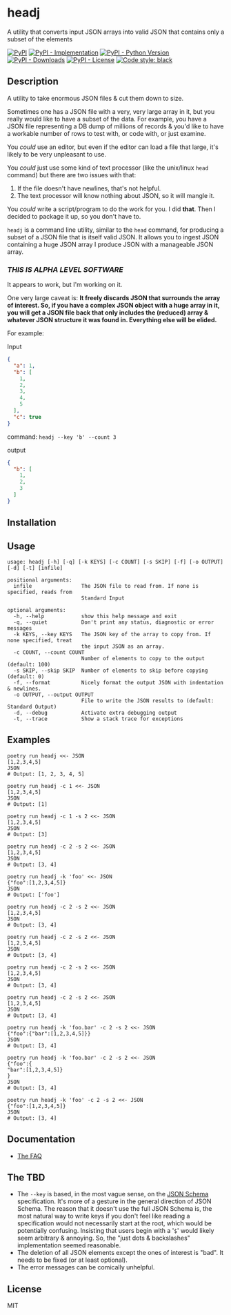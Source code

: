 # headj

A utility that converts input JSON arrays into valid JSON that contains only a subset of the elements

[![PyPI](https://img.shields.io/pypi/v/headj?style=flat-square)](https://pypi.org/project/headj)
[![PyPI - Implementation](https://img.shields.io/pypi/implementation/headj?style=flat-square)](https://pypi.org/project/headj)
[![PyPI - Python Version](https://img.shields.io/pypi/pyversions/headj?style=flat-square)](https://pypi.org/project/headj)
[![PyPI - Downloads](https://img.shields.io/pypi/dm/headj?style=flat-square)](https://pypistats.org/packages/headj)
[![PyPI - License](https://img.shields.io/pypi/l/headj?style=flat-square)](https://opensource.org/licenses/MIT)
[![Code style: black](https://img.shields.io/badge/code%20style-black-000000.svg)](https://github.com/psf/black)

## Description

A utility to take enormous JSON files & cut them down to size.

Sometimes one has a JSON file with a very, very large array in it, but you really would like to have a
subset of the data. For example, you have a JSON file representing a DB dump of millions of records &
you'd like to have a workable number of rows to test with, or code with, or just examine.

You _could_ use an editor, but even if the editor can load a file that large, it's likely to be very
unpleasant to use.

You _could_ just use some kind of text processor (like the unix/linux `head` command)
but there are two issues with that:

1. If the file doesn't have newlines, that's not helpful.
2. The text processor will know nothing about JSON, so it will mangle it.

You _could_ write a script/program to do the work for you. I did **that**. Then I decided to package it up, so
you don't have to.

`headj` is a command line utility, similar to the `head` command, for producing a subset of a JSON file that is
itself valid JSON. It allows you to ingest JSON containing a huge JSON array I produce JSON with a manageable JSON
array.

### _THIS IS ALPHA LEVEL SOFTWARE_

It appears to work, but I'm working on it.

One very large caveat is: **It freely discards JSON that surrounds the array of interest. So, if you have
a complex JSON object with a huge array in it, you will get a JSON file back that only includes the
(reduced) array & whatever JSON structure it was found in. Everything else will be elided.**

For example:

Input

```json
{
  "a": 1,
  "b": [
    1,
    2,
    3,
    4,
    5
  ],
  "c": true
}
```

command: `headj --key 'b' --count 3`

output

```json
{
  "b": [
    1,
    2,
    3
  ]
}
```

## Installation

## Usage

```
usage: headj [-h] [-q] [-k KEYS] [-c COUNT] [-s SKIP] [-f] [-o OUTPUT] [-d] [-t] [infile]

positional arguments:
  infile                The JSON file to read from. If none is specified, reads from
                        Standard Input

optional arguments:
  -h, --help            show this help message and exit
  -q, --quiet           Don't print any status, diagnostic or error messages
  -k KEYS, --key KEYS   The JSON key of the array to copy from. If none specified, treat
                        the input JSON as an array.
  -c COUNT, --count COUNT
                        Number of elements to copy to the output (default: 100)
  -s SKIP, --skip SKIP  Number of elements to skip before copying (default: 0)
  -f, --format          Nicely format the output JSON with indentation & newlines.
  -o OUTPUT, --output OUTPUT
                        File to write the JSON results to (default: Standard Output)
  -d, --debug           Activate extra debugging output
  -t, --trace           Show a stack trace for exceptions

```

## Examples

```shell
poetry run headj <<- JSON
[1,2,3,4,5]
JSON
# Output: [1, 2, 3, 4, 5]

poetry run headj -c 1 <<- JSON
[1,2,3,4,5]
JSON
# Output: [1]

poetry run headj -c 1 -s 2 <<- JSON
[1,2,3,4,5]
JSON
# Output: [3]

poetry run headj -c 2 -s 2 <<- JSON
[1,2,3,4,5]
JSON
# Output: [3, 4]

poetry run headj -k 'foo' <<- JSON
{"foo":[1,2,3,4,5]}
JSON
# Output: ['foo']

poetry run headj -c 2 -s 2 <<- JSON
[1,2,3,4,5]
JSON
# Output: [3, 4]

poetry run headj -c 2 -s 2 <<- JSON
[1,2,3,4,5]
JSON
# Output: [3, 4]

poetry run headj -c 2 -s 2 <<- JSON
[1,2,3,4,5]
JSON
# Output: [3, 4]

poetry run headj -c 2 -s 2 <<- JSON
[1,2,3,4,5]
JSON
# Output: [3, 4]

poetry run headj -k 'foo.bar' -c 2 -s 2 <<- JSON
{"foo":{"bar":[1,2,3,4,5]}}
JSON
# Output: [3, 4]

poetry run headj -k 'foo.bar' -c 2 -s 2 <<- JSON
{"foo":{
"bar":[1,2,3,4,5]}
}
JSON
# Output: [3, 4]

poetry run headj -k 'foo' -c 2 -s 2 <<- JSON
{"foo":[1,2,3,4,5]}
JSON
# Output: [3, 4]

```

## Documentation

* [The FAQ](https://github.com/evanjpw/headj/doc/faq.md)

## The TBD

* The `--key` is based, in the most vague sense, on the [JSON Schema](https://json-schema.org) specification.
  It's more of a gesture in the general direction of JSON Schema. The reason that it doesn't use the full
  JSON Schema is, the most natural way to write keys if you don't feel like reading a specification would
  not necessarily start at the root, which would be potentially confusing. Insisting that users begin
  with a '`$`' would likely seem arbitrary & annoying. So, the "just dots & backslashes" implementation seemed
  reasonable.
* The deletion of all JSON elements except the ones of interest is "bad". It needs to be fixed (or at least optional).
* The error messages can be comically unhelpful.

## License

MIT
